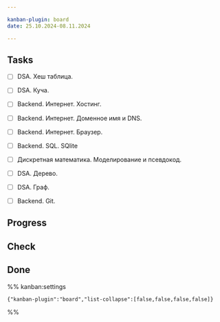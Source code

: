 ```yaml
---

kanban-plugin: board
date: 25.10.2024-08.11.2024

---
```


## Tasks

- [ ] DSA. Хеш таблица.
- [ ] DSA. Куча.
- [ ] Backend. Интернет. Хостинг.
- [ ] Backend. Интернет. Доменное имя и DNS.
- [ ] Backend. Интернет. Браузер.
- [ ] Backend. SQL. SQlite
- [ ] Дискретная математика. Моделирование и псевдокод.
- [ ] DSA. Дерево.
- [ ] DSA. Граф.
- [ ] Backend. Git.


## Progress



## Check



## Done





%% kanban:settings
```
{"kanban-plugin":"board","list-collapse":[false,false,false,false]}
```
%%